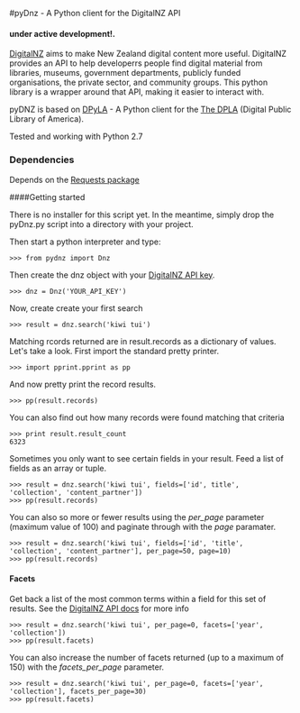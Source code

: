 #pyDnz - A Python client for the DigitalNZ API
#### under active development!.

[DigitalNZ](http://digitalnz.org/) aims to make New Zealand digital content more useful. DigitalNZ provides an API to help developerrs people find digital material from libraries, museums, government departments, publicly funded organisations, the private sector, and community groups. This python library is a wrapper around that API, making it easier to interact with.

pyDNZ is based on [DPyLA](https://github.com/bibliotechy/DPyLA) - A Python client for the [The DPLA](http://dp.la) (Digital Public Library of America).

Tested and working with Python 2.7

### Dependencies
Depends on the [Requests package](http://www.python-requests.org/en/latest/)

####Getting started

There is no installer for this script yet. In the meantime, simply drop the pyDnz.py script into a directory with your project. 

Then start a python interpreter and type:

`>>> from pydnz import Dnz`

Then create the dnz object with your [DigitalNZ API key](http://digitalnz.org/api_keys).

`>>> dnz = Dnz('YOUR_API_KEY')` 

Now, create create your first search

`>>> result = dnz.search('kiwi tui')`

Matching rcords returned are in result.records as a dictionary of values. Let's take a look. First import the standard pretty printer.

`>>> import pprint.pprint as pp`

And now pretty print the record results.

`>>> pp(result.records)`

You can also find out how many records were found matching that criteria
```
>>> print result.result_count
6323
```

Sometimes you only want to see certain fields in your result. Feed a list of fields as an array or tuple.

```
>>> result = dnz.search('kiwi tui', fields=['id', title', 'collection', 'content_partner'])
>>> pp(result.records)
```

You can also so more or fewer results using the _per_page_ parameter (maximum value of 100) and paginate through with the _page_ paramater.

```
>>> result = dnz.search('kiwi tui', fields=['id', 'title', 'collection', 'content_partner'], per_page=50, page=10)
>>> pp(result.records)
```

#### Facets
Get back a list of the most common terms within a field for this set of results. See the [DigitalNZ API docs](http://digitalnz.org/developers/api-docs-v3/search-records-api-v3) for more info

```
>>> result = dnz.search('kiwi tui', per_page=0, facets=['year', 'collection'])
>>> pp(result.facets)
```

You can also increase the number of facets returned (up to a maximum of 150) with the _facets_per_page_ parameter.

```
>>> result = dnz.search('kiwi tui', per_page=0, facets=['year', 'collection'], facets_per_page=30)
>>> pp(result.facets)
```
